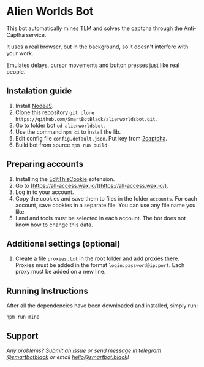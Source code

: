 # Alien Worlds Bot

This bot automatically mines TLM and solves the captcha through the Anti-Captha service.

It uses a real browser, but in the background, so it doesn't interfere with your work.

Emulates delays, cursor movements and button presses just like real people.

## Instalation guide

1. Install [NodeJS](https://nodejs.org/).
2. Clone this repository `git clone https://github.com/SmartBotBlack/alienworldsbot.git`.
3. Go to folder bot `cd alienworldsbot`.
4. Use the command `npm ci` to install the lib.
5. Edit config file `config.default.json`. Put key from [2captcha](https://2captcha.com/).
6. Build bot from source `npm run build`

## Preparing accounts

1. Installing the [EditThisCookie](https://chrome.google.com/webstore/detail/editthiscookie/fngmhnnpilhplaeedifhccceomclgfbg?hl=en) extension.
2. Go to [https://all-access.wax.io/](https://all-access.wax.io/).
3. Log in to your account.
4. Copy the cookies and save them to files in the folder `accounts`. For each account, save cookies in a separate file. You can use any file name you like.
5. Land and tools must be selected in each account. The bot does not know how to change this data.

## Additional settings (optional)

1. Create a file `proxies.txt` in the root folder and add proxies there. Proxies must be added in the format `login:password@ip:port`. Each proxy must be added on a new line.

## Running Instructions

After all the dependencies have been downloaded and installed, simply run:

```
npm run mine
```

## Support
_Any problems? [Submit an issue](https://github.com/SmartBotBlack/alienworldsbot/issues/new) or send message in telegram [@smartbotblack](https://t.me/smartbotblack) or email [hello@smartbot.black](https://smartbot.black)!_
